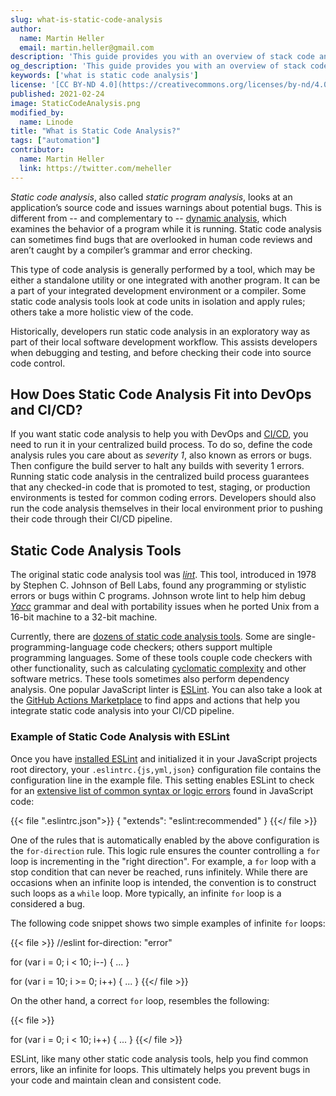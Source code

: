 ```yaml
---
slug: what-is-static-code-analysis
author:
  name: Martin Heller
  email: martin.heller@gmail.com
description: 'This guide provides you with an overview of stack code analysis, a method of testing code that helps prevents bugs in your code during your development process.'
og_description: 'This guide provides you with an overview of stack code analysis, a method of testing code that helps prevents bugs in your code during your development process.'
keywords: ['what is static code analysis']
license: '[CC BY-ND 4.0](https://creativecommons.org/licenses/by-nd/4.0)'
published: 2021-02-24
image: StaticCodeAnalysis.png
modified_by:
  name: Linode
title: "What is Static Code Analysis?"
tags: ["automation"]
contributor:
  name: Martin Heller
  link: https://twitter.com/meheller
---
```


*Static code analysis*, also called *static program analysis*, looks at an application’s source code and issues warnings about potential bugs. This is different from -- and complementary to -- [dynamic analysis](https://en.wikipedia.org/wiki/Dynamic_program_analysis), which examines the behavior of a program while it is running. Static code analysis can sometimes find bugs that are overlooked in human code reviews and aren’t caught by a compiler’s grammar and error checking.

This type of code analysis is generally performed by a tool, which may be either a standalone utility or one integrated with another program. It can be a part of your integrated development environment or a compiler. Some static code analysis tools look at code units in isolation and apply rules; others take a more holistic view of the code.

Historically, developers run static code analysis in an exploratory way as part of their local software development workflow. This assists developers when debugging and testing, and before checking their code into source code control.

## How Does Static Code Analysis Fit into DevOps and CI/CD?

If you want static code analysis to help you with DevOps and [CI/CD](/docs/guides/introduction-ci-cd/), you need to run it in your centralized build process. To do so, define the code analysis rules you care about as *severity 1*, also known as errors or bugs. Then configure the build server to halt any builds with severity 1 errors. Running static code analysis in the centralized build process guarantees that any checked-in code that is promoted to test, staging, or production environments is tested for common coding errors. Developers should also run the code analysis themselves in their local environment prior to pushing their code through their CI/CD pipeline.

## Static Code Analysis Tools

The original static code analysis tool was [*lint*](https://en.wikipedia.org/wiki/Lint_(software)). This tool, introduced in 1978 by Stephen C. Johnson of Bell Labs, found any programming or stylistic errors or bugs within C programs. Johnson wrote lint to help him debug [*Yacc*](https://en.wikipedia.org/wiki/Yacc) grammar and deal with portability issues when he ported Unix from a 16-bit machine to a 32-bit machine.

Currently, there are [dozens of static code analysis tools](https://en.wikipedia.org/wiki/List_of_tools_for_static_code_analysis). Some are single-programming-language code checkers; others support multiple programming languages. Some of these tools couple code checkers with other functionality, such as calculating [cyclomatic complexity](https://en.wikipedia.org/wiki/Cyclomatic_complexity) and other software metrics. These tools sometimes also perform dependency analysis. One popular JavaScript linter is [ESLint](https://eslint.org/). You can also take a look at the [GitHub Actions Marketplace](https://github.com/marketplace/category/code-quality) to find apps and actions that help you integrate static code analysis into your CI/CD pipeline.

### Example of Static Code Analysis with ESLint

Once you have [installed ESLint](https://eslint.org/docs/user-guide/getting-started#installation-and-usage) and initialized it in your JavaScript projects root directory, your `.eslintrc.{js,yml,json}` configuration file contains the configuration line in the example file. This setting enables ESLint to check for an [extensive list of common syntax or logic errors](https://eslint.org/docs/rules/) found in JavaScript code:

{{< file ".eslintrc.json">}}
{
    "extends": "eslint:recommended"
}
{{</ file >}}

One of the rules that is automatically enabled by the above configuration is the `for-direction` rule. This logic rule ensures the counter controlling a `for` loop is incrementing in the "right direction". For example, a `for` loop with a stop condition that can never be reached, runs infinitely. While there are occasions when an infinite loop is intended, the convention is to construct such loops as a `while` loop. More typically, an infinite `for` loop is a considered a bug.

The following code snippet shows two simple examples of infinite `for` loops:

{{< file >}}
//eslint for-direction: "error"

for (var i = 0; i < 10; i--) {
...
}

for (var i = 10; i >= 0; i++) {
...
}
{{</ file >}}

On the other hand, a correct `for` loop, resembles the following:

{{< file >}}

for (var i = 0; i < 10; i++) {
...
}
{{</ file >}}

ESLint, like many other static code analysis tools, help you find common errors, like an infinite for loops. This ultimately helps you prevent bugs in your code and maintain clean and consistent code.

